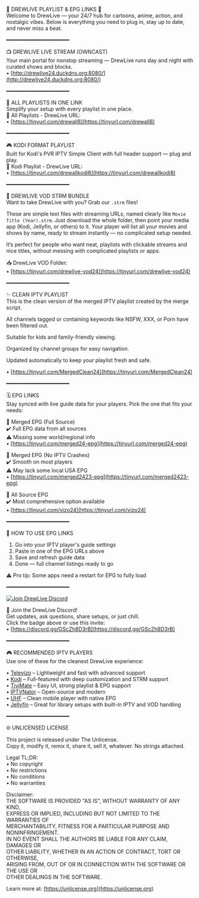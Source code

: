 🌟 DREWLIVE PLAYLIST & EPG LINKS 🌟  
Welcome to DrewLive — your 24/7 hub for cartoons, anime, action, and nostalgic vibes. Below is everything you need to plug in, stay up to date, and never miss a beat.

━━━━━━━━━━━━━━━━━━━━

📺 DREWLIVE LIVE STREAM (OWNCAST)  
Your main portal for nonstop streaming — DrewLive runs day and night with curated shows and blocks.  
• [http://drewlive24.duckdns.org:8080/](http://drewlive24.duckdns.org:8080/)

━━━━━━━━━━━━━━━━━━━━

📂 ALL PLAYLISTS IN ONE LINK  
Simplify your setup with every playlist in one place.  
🔗 All Playlists - DrewLive URL:  
• [https://tinyurl.com/drewall8](https://tinyurl.com/drewall8)  

━━━━━━━━━━━━━━━━━━━━

🎮 KODI FORMAT PLAYLIST  
Built for Kodi's PVR IPTV Simple Client with full header support — plug and play.  
🔗 Kodi Playlist - DrewLive URL:  
• [https://tinyurl.com/drewallkodi8](https://tinyurl.com/drewallkodi8)  

━━━━━━━━━━━━━━━━━━━━

📂 DREWLIVE VOD STRM BUNDLE  
Want to take DrewLive with you? Grab our `.strm` files!  

These are simple text files with streaming URLs, named clearly like `Movie Title (Year).strm`. Just download the whole folder, then point your media app (Kodi, Jellyfin, or others) to it. Your player will list all your movies and shows by name, ready to stream instantly — no complicated setup needed.  

It’s perfect for people who want neat, playlists with clickable streams and nice titles, without messing with complicated playlists or apps.  

📥 DrewLive VOD Folder:  
• [https://tinyurl.com/drewlive-vod24](https://tinyurl.com/drewlive-vod24)  

━━━━━━━━━━━━━━━━━━━━

✨ CLEAN IPTV PLAYLIST  
This is the clean version of the merged IPTV playlist created by the merge script.

All channels tagged or containing keywords like NSFW, XXX, or Porn have been filtered out.

Suitable for kids and family-friendly viewing.

Organized by channel groups for easy navigation.

Updated automatically to keep your playlist fresh and safe.

• [https://tinyurl.com/MergedClean24](https://tinyurl.com/MergedClean24)  

━━━━━━━━━━━━━━━━━━━━

🗓️ EPG LINKS  
Stay synced with live guide data for your players. Pick the one that fits your needs:  

🔗 Merged EPG (Full Source)  
✔️ Full EPG data from all sources  
⚠️ Missing some world/regional info  
• [https://tinyurl.com/merged24-epg](https://tinyurl.com/merged24-epg)  

🔗 Merged EPG (No IPTV Crashes)  
✔️ Smooth on most players  
⚠️ May lack some local USA EPG  
• [https://tinyurl.com/merged2423-epg](https://tinyurl.com/merged2423-epg)  

🔗 All Source EPG  
✔️ Most comprehensive option available  
• [https://tinyurl.com/vizo24](https://tinyurl.com/vizo24)  

━━━━━━━━━━━━━━━━━━━━

📡 HOW TO USE EPG LINKS  
1. Go into your IPTV player's guide settings  
2. Paste in one of the EPG URLs above  
3. Save and refresh guide data  
4. Done — full channel listings ready to go  

⚠️ Pro tip: Some apps need a restart for EPG to fully load  

━━━━━━━━━━━━━━━━━━━━

[![Join DrewLive Discord](https://i.imgur.com/UPsQU4m.png)](https://discord.gg/GScZh8D3rB)  

👥 Join the DrewLive Discord!  
Get updates, ask questions, share setups, or just chill.  
Click the badge above or use this invite:  
• [https://discord.gg/GScZh8D3rB](https://discord.gg/GScZh8D3rB)  

━━━━━━━━━━━━━━━━━━━━

🎮 RECOMMENDED IPTV PLAYERS  
Use one of these for the cleanest DrewLive experience:  

• [Televizo](https://televizo.net/) – Lightweight and fast with advanced support  
• [Kodi](https://kodi.tv/) – Full-featured with deep customization and STRM support  
• [TiviMate](https://tivimate.com/) – Easy UI, strong playlist & EPG support  
• [IPTVNator](https://github.com/4gray/iptvnator/releases/tag/v0.16.0) – Open-source and modern  
• [UHF](https://www.uhfapp.com/) – Clean mobile player with native EPG  
• [Jellyfin](https://jellyfin.org/) – Great for library setups with built-in IPTV and VOD handling  

━━━━━━━━━━━━━━━━━━━━

🌐 UNLICENSED LICENSE  

This project is released under The Unlicense.  
Copy it, modify it, remix it, share it, sell it, whatever. No strings attached.

Legal TL;DR:  
• No copyright  
• No restrictions  
• No conditions  
• No warranties  

Disclaimer:  
THE SOFTWARE IS PROVIDED "AS IS", WITHOUT WARRANTY OF ANY KIND,  
EXPRESS OR IMPLIED, INCLUDING BUT NOT LIMITED TO THE WARRANTIES OF  
MERCHANTABILITY, FITNESS FOR A PARTICULAR PURPOSE AND NONINFRINGEMENT.  
IN NO EVENT SHALL THE AUTHORS BE LIABLE FOR ANY CLAIM, DAMAGES OR  
OTHER LIABILITY, WHETHER IN AN ACTION OF CONTRACT, TORT OR OTHERWISE,  
ARISING FROM, OUT OF OR IN CONNECTION WITH THE SOFTWARE OR THE USE OR  
OTHER DEALINGS IN THE SOFTWARE.  

Learn more at: [https://unlicense.org](https://unlicense.org)
